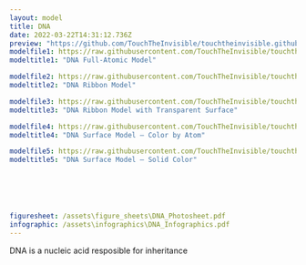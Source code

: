 ```yaml
---
layout: model
title: DNA
date: 2022-03-22T14:31:12.736Z
preview: "https://github.com/TouchTheInvisible/touchtheinvisible.github.io/blob/master/assets/img/DNA/DNA-Ribbon.png?raw=true" 
modelfile1: https://raw.githubusercontent.com/TouchTheInvisible/touchtheinvisible.github.io/master/assets/models/DNA/DNA-FullAtomic.dae
modeltitle1: "DNA Full-Atomic Model"

modelfile2: https://raw.githubusercontent.com/TouchTheInvisible/touchtheinvisible.github.io/master/assets/models/DNA/DNA-Ribbon.dae
modeltitle2: "DNA Ribbon Model"

modelfile3: https://raw.githubusercontent.com/TouchTheInvisible/touchtheinvisible.github.io/master/assets/models/DNA/DNA-Ribbon+TransparentSurface.dae
modeltitle3: "DNA Ribbon Model with Transparent Surface"

modelfile4: https://raw.githubusercontent.com/TouchTheInvisible/touchtheinvisible.github.io/master/assets/models/DNA/DNA-Surface_ColorByAA.dae
modeltitle4: "DNA Surface Model – Color by Atom"

modelfile5: https://raw.githubusercontent.com/TouchTheInvisible/touchtheinvisible.github.io/master/assets/models/DNA/DNA-Surface_SolidColor.dae
modeltitle5: "DNA Surface Model – Solid Color"






figuresheet: /assets\figure_sheets\DNA_Photosheet.pdf
infographic: /assets\infographics\DNA_Infographics.pdf
---
```

DNA is a nucleic acid resposible for inheritance
